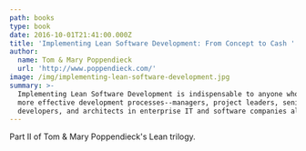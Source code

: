 ```yaml
---
path: books
type: book
date: 2016-10-01T21:41:00.000Z
title: 'Implementing Lean Software Development: From Concept to Cash '
author:
  name: Tom & Mary Poppendieck
  url: 'http://www.poppendieck.com/'
image: /img/implementing-lean-software-development.jpg
summary: >-
  Implementing Lean Software Development is indispensable to anyone who wants
  more effective development processes--managers, project leaders, senior
  developers, and architects in enterprise IT and software companies alike.
---
```

Part II of Tom & Mary Poppendieck's Lean trilogy.

